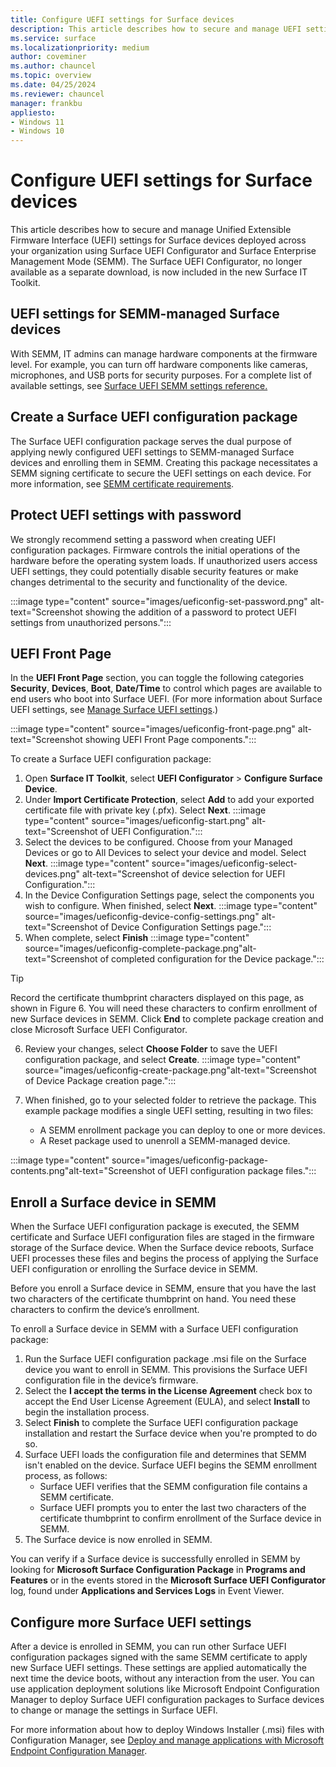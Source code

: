 ```yaml
---
title: Configure UEFI settings for Surface devices
description: This article describes how to secure and manage UEFI settings for Surface devices deployed across your organization using Surface Enterprise Management Mode (SEMM).
ms.service: surface
ms.localizationpriority: medium
author: coveminer
ms.author: chauncel
ms.topic: overview
ms.date: 04/25/2024
ms.reviewer: chauncel
manager: frankbu
appliesto:
- Windows 11
- Windows 10
---
```


# Configure UEFI settings for Surface devices

This article describes how to secure and manage Unified Extensible Firmware Interface (UEFI) settings for Surface devices deployed across your organization using  Surface UEFI Configurator and Surface Enterprise Management Mode (SEMM). The Surface UEFI Configurator, no longer available as a separate download, is now included in the new Surface IT Toolkit. 

## UEFI settings for SEMM-managed Surface devices

With SEMM, IT admins can manage hardware components at the firmware level. For example, you can turn off hardware components like cameras, microphones, and USB ports for security purposes. For a complete list of available settings, see [Surface UEFI SEMM settings reference.](surface-it-toolkit-semm-uefi-settings.md)

## Create a Surface UEFI configuration package

The Surface UEFI configuration package serves the dual purpose of applying newly configured UEFI settings to SEMM-managed Surface devices and enrolling them in SEMM. Creating this package necessitates a SEMM signing certificate to secure the UEFI settings on each device. For more information, see [SEMM certificate requirements](/surface/surface-enterprise-management-mode#semm-certificate-requirements).

## Protect UEFI settings with password

We strongly recommend setting a password when creating UEFI configuration packages. Firmware controls the initial operations of the hardware before the operating system loads. If unauthorized users access UEFI settings, they could potentially disable security features or make changes detrimental to the security and functionality of the device.

:::image type="content" source="images/ueficonfig-set-password.png" alt-text="Screenshot showing the addition of a password to protect UEFI settings from unauthorized persons."::: 

## UEFI Front Page

In the **UEFI Front Page** section, you can toggle the following categories **Security**, **Devices**, **Boot**, **Date/Time** to control which pages are available to end users who boot into Surface UEFI. (For more information about Surface UEFI settings, see [Manage Surface UEFI settings](https://technet.microsoft.com/itpro/surface/manage-surface-uefi-settings).) 

:::image type="content" source="images/ueficonfig-front-page.png" alt-text="Screenshot showing UEFI Front Page components."::: 

To create a Surface UEFI configuration package:

1. Open **Surface IT Toolkit**, select **UEFI Configurator** > **Configure Surface Device**.
2. Under **Import Certificate Protection**, select  **Add** to add your exported certificate file with private key (.pfx). Select **Next**.
:::image type="content" source="images/ueficonfig-start.png" alt-text="Screenshot of UEFI Configuration.":::
3. Select the devices to be configured. Choose from your Managed Devices or go to All Devices to select your device and model. Select **Next**.
:::image type="content" source="images/ueficonfig-select-devices.png" alt-text="Screenshot of device selection for UEFI Configuration.":::
4. In the Device Configuration Settings page, select the components you wish to configure. When finished, select **Next**.
:::image type="content" source="images/ueficonfig-device-config-settings.png" alt-text="Screenshot of Device Configuration Settings page.":::
5. When complete, select **Finish**
:::image type="content" source="images/ueficonfig-complete-package.png"alt-text="Screenshot of completed configuration for the Device package.":::

> [!TIP]
> Record the certificate thumbprint characters displayed on this page, as shown in Figure 6. You will need these characters to confirm enrollment of new Surface devices in SEMM. Click **End** to complete package creation and close Microsoft Surface UEFI Configurator.

6. Review your changes, select **Choose Folder** to save the UEFI configuration package, and select **Create**.
:::image type="content" source="images/ueficonfig-create-package.png"alt-text="Screenshot of Device Package creation page.":::

7. When finished, go to your selected folder to retrieve the package. This example package modifies a single UEFI setting, resulting in two files:

    - A SEMM enrollment package you can deploy to one or more devices.
    - A Reset package used to unenroll a SEMM-managed device.

:::image type="content" source="images/ueficonfig-package-contents.png"alt-text="Screenshot of UEFI configuration package files.":::

## Enroll a Surface device in SEMM

When the Surface UEFI configuration package is executed, the SEMM certificate and Surface UEFI configuration files are staged in the firmware storage of the Surface device. When the Surface device reboots, Surface UEFI processes these files and begins the process of applying the Surface UEFI configuration or enrolling the Surface device in SEMM.

Before you enroll a Surface device in SEMM, ensure that you have the last two characters of the certificate thumbprint on hand. You need these characters to confirm the device’s enrollment.

To enroll a Surface device in SEMM with a Surface UEFI configuration package: 

1. Run the Surface UEFI configuration package .msi file on the Surface device you want to enroll in SEMM. This provisions the Surface UEFI configuration file in the device’s firmware.
2. Select the **I accept the terms in the License Agreement** check box to accept the End User License Agreement (EULA), and select **Install** to begin the installation process.
3. Select **Finish** to complete the Surface UEFI configuration package installation and restart the Surface device when you're prompted to do so.
4. Surface UEFI loads the configuration file and determines that SEMM isn't enabled on the device. Surface UEFI begins the SEMM enrollment process, as follows:
   - Surface UEFI verifies that the SEMM configuration file contains a SEMM certificate.
   - Surface UEFI prompts you to enter the last two characters of the certificate thumbprint to confirm enrollment of the Surface device in SEMM.  
5. The Surface device is now enrolled in SEMM.

You can verify if a Surface device is successfully enrolled in SEMM by looking for **Microsoft Surface Configuration Package** in **Programs and Features**  or in the events stored in the **Microsoft Surface UEFI Configurator** log, found under **Applications and Services Logs** in Event Viewer.

## Configure more Surface UEFI settings

After a device is enrolled in SEMM, you can run other Surface UEFI configuration packages signed with the same SEMM certificate to apply new Surface UEFI settings. These settings are applied automatically the next time the device boots, without any interaction from the user. You can use application deployment solutions like Microsoft Endpoint Configuration Manager to deploy Surface UEFI configuration packages to Surface devices to change or manage the settings in Surface UEFI.

For more information about how to deploy Windows Installer (.msi) files with Configuration Manager, see [Deploy and manage applications with Microsoft Endpoint Configuration Manager](/mem/configmgr/apps/deploy-use/deploy-applications).